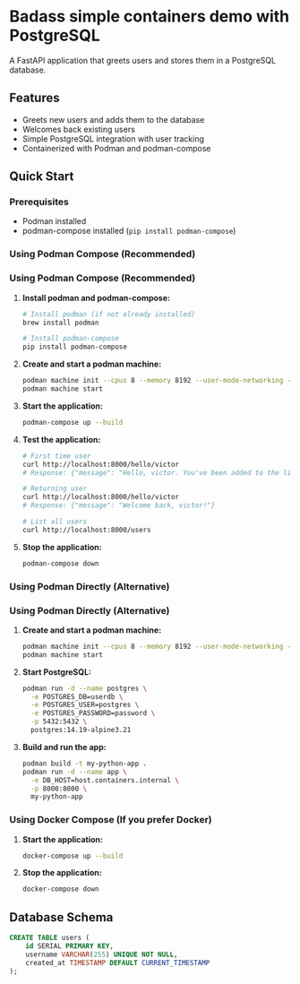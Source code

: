 # Badass simple containers demo with PostgreSQL

A FastAPI application that greets users and stores them in a PostgreSQL database.

## Features
- Greets new users and adds them to the database
- Welcomes back existing users
- Simple PostgreSQL integration with user tracking
- Containerized with Podman and podman-compose

## Quick Start

### Prerequisites
- Podman installed
- podman-compose installed (`pip install podman-compose`)

### Using Podman Compose (Recommended)

### Using Podman Compose (Recommended)

1. **Install podman and podman-compose:**
   ```bash
   # Install podman (if not already installed)
   brew install podman
   
   # Install podman-compose
   pip install podman-compose
   ```

2. **Create and start a podman machine:**
   ```bash
   podman machine init --cpus 8 --memory 8192 --user-mode-networking --rootful
   podman machine start
   ```

3. **Start the application:**
   ```bash
   podman-compose up --build
   ```

4. **Test the application:**
   ```bash
   # First time user
   curl http://localhost:8000/hello/victor
   # Response: {"message": "Hello, victor. You've been added to the list!"}
   
   # Returning user
   curl http://localhost:8000/hello/victor
   # Response: {"message": "Welcome back, victor!"}
   
   # List all users
   curl http://localhost:8000/users
   ```

5. **Stop the application:**
   ```bash
   podman-compose down
   ```

### Using Podman Directly (Alternative)

### Using Podman Directly (Alternative)

1. **Create and start a podman machine:**
   ```bash
   podman machine init --cpus 8 --memory 8192 --user-mode-networking --rootful
   podman machine start
   ```

2. **Start PostgreSQL:**
   ```bash
   podman run -d --name postgres \
     -e POSTGRES_DB=userdb \
     -e POSTGRES_USER=postgres \
     -e POSTGRES_PASSWORD=password \
     -p 5432:5432 \
     postgres:14.19-alpine3.21
   ```

3. **Build and run the app:**
   ```bash
   podman build -t my-python-app .
   podman run -d --name app \
     -e DB_HOST=host.containers.internal \
     -p 8000:8000 \
     my-python-app
   ```

### Using Docker Compose (If you prefer Docker)

1. **Start the application:**
   ```bash
   docker-compose up --build
   ```

2. **Stop the application:**
   ```bash
   docker-compose down
   ```

## Database Schema
```sql
CREATE TABLE users (
    id SERIAL PRIMARY KEY,
    username VARCHAR(255) UNIQUE NOT NULL,
    created_at TIMESTAMP DEFAULT CURRENT_TIMESTAMP
);
```
